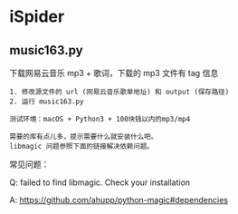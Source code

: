 # iSpider

## music163.py

下载网易云音乐 mp3 + 歌词，下载的 mp3 文件有 tag 信息
>
    1. 修改源文件的 url (网易云音乐歌单地址) 和 output (保存路径)
    2. 运行 music163.py
>
    测试环境：macOS + Python3 + 100块钱以内的mp3/mp4

    需要的库有点儿多，提示需要什么就安装什么吧。
    libmagic 问题参照下面的链接解决依赖问题。

常见问题：

Q: failed to find libmagic. Check your installation

A: <https://github.com/ahupp/python-magic#dependencies>
